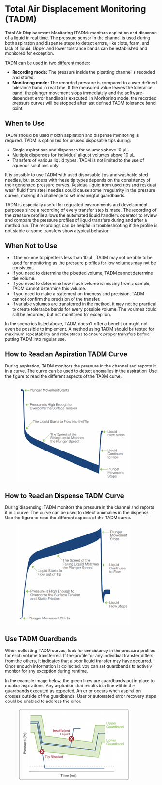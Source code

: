 # Total Air Displacement Monitoring (TADM)

Total Air Displacement Monitoring (TADM) monitors aspiration and dispense of a liquid in real time. The pressure sensor in the channel is used during both aspiration and dispense steps to detect errors, like clots, foam, and lack of liquid. Upper and lower tolerance bands can be established and monitored for exception.

TADM can be used in two different modes:

* **Recording mode:** The pressure inside the pipetting channel is recorded and stored.&#x20;
* **Monitoring mode:** The recorded pressure is compared to a user defined tolerance band in real time. If the measured value leaves the tolerance band, the plunger movement stops immediately and the software-dependent error handling is executed. In Monitoring mode, the recorded pressure curves will be stopped after last defined TADM tolerance band point.

## When to Use

TADM should be used if both aspiration and dispense monitoring is required. TADM is optimized for unused disposable tips during:

* Single aspirations and dispenses for volumes above 10 μL.&#x20;
* Multiple dispenses for individual aliquot volumes above 10 μL.
* Transfers of various liquid types. TADM is not limited to the use of aqueous solutions only.

It is possible to use TADM with used disposable tips and washable steel needles, but success with these tip types depends on the consistency of their generated pressure curves. Residual liquid from used tips and residual wash fluid from steel needles could cause some irregularity in the pressure curves, making it a challenge to set meaningful guardbands.&#x20;

TADM is especially useful for regulated environments and development purposes since a recording of every transfer step is made. The recording of the pressure profile allows the automated liquid handler’s operator to review and compare the pressure profiles of liquid transfers during and after a method run. The recordings can be helpful in troubleshooting if the profile is not stable or some transfers show atypical behavior.



## When Not to Use

* If the volume to pipette is less than 10 μL, TADM may not be able to be used for monitoring as the pressure profiles for low volumes may not be consistent.&#x20;
* If you need to determine the pipetted volume, TADM cannot determine the volume.&#x20;
* If you need to determine how much volume is missing from a sample, TADM cannot determine this volume.&#x20;
* If you need to make a statement on trueness and precision, TADM cannot confirm the precision of the transfer.&#x20;
* If variable volumes are transferred in the method, it may not be practical to create tolerance bands for every possible volume. The volumes could still be recorded, but not monitored for exception.

In the scenarios listed above, TADM doesn’t offer a benefit or might not even be possible to implement. A method using TADM should be tested for maximum repeatability and robustness to ensure proper transfers before putting TADM into regular use.



## How to Read an Aspiration TADM Curve

During aspiration, TADM monitors the pressure in the channel and reports it in a curve. The curve can be used to detect anomalies in the aspiration. Use the figure to read the different aspects of the TADM curve.

<figure><img src="../.gitbook/assets/image (19).png" alt="" width="375"><figcaption></figcaption></figure>

## How to Read an Dispense TADM Curve

During dispensing, TADM monitors the pressure in the channel and reports it in a curve. The curve can be used to detect anomalies in the dispense. Use the figure to read the different aspects of the TADM curve.

<figure><img src="../.gitbook/assets/image (20).png" alt="" width="375"><figcaption></figcaption></figure>

## Use TADM Guardbands

When collecting TADM curves, look for consistency in the pressure profiles for each volume transferred. If the profile for any individual transfer differs from the others, it indicates that a poor liquid transfer may have occurred. Once enough information is collected, you can set guardbands to actively monitor for any exception during runtime.&#x20;

In the example image below, the green lines are guardbands put in place to monitor aspirations. Any aspiration that results in a line within the guardbands executed as expected. An error occurs when aspiration crosses outside of the guardbands. User or automated error recovery steps could be enabled to address the error.

<figure><img src="../.gitbook/assets/image (21).png" alt="" width="375"><figcaption></figcaption></figure>
